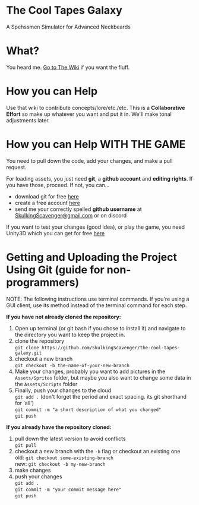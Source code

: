 # The Cool Tapes Galaxy
A Spehssmen Simulator for Advanced Neckbeards

# What?
You heard me. <a href="https://github.com/SkulkingScavenger/the-cool-tapes-galaxy/wiki">Go to The Wiki</a> if you want the fluff.

# How you can Help 

Use that wiki to contribute concepts/lore/etc./etc. This is a **Collaborative Effort** so make up whatever you want and put it in. We'll make tonal adjustments later.

# How you can Help WITH THE GAME

You need to pull down the code, add your changes, and make a pull request.

For loading assets, you just need **git**, a **github account** and **editing rights**. If you have those, proceed. If not, you can...<br> 
 * download git for free <a href="https://git-scm.com/downloads">here</a><br>
 * create a free account <a href="https://github.com/join?source=header-home">here</a><br>
 * send me your correctly spelled **github username** at SkulkingScavenger@gmail.com or on discord<br>
 
 If you want to test your changes (good idea), or play the game, you need Unity3D which you can get for free <a href="https://unity3d.com/">here</a>
 
 # Getting and Uploading the Project Using Git (guide for non-programmers)

NOTE: The following instructions use terminal commands. If you're using a GUI client, use its method instead of the terminal command for each step.

<b>If you have not already cloned the repository:</b><br>
1. Open up terminal (or git bash if you chose to install it) and navigate to the directory you want to keep the project in.<br>
2. clone the repository<br>
`git clone https://github.com/SkulkingScavenger/the-cool-tapes-galaxy.git`<br>
3. checkout a new branch<br>
`git checkout -b the-name-of-your-new-branch`<br>
4. Make your changes, probably you want to add pictures in the `Assets/Sprites` folder, but maybe you also want to change some data in the `Assets/Scripts` folder
5. Finally, push your changes to the cloud<br>
`git add .` (don't forget the period and exact spacing. its git shorthand for 'all')<br>
`git commit -m "a short description of what you changed"`<br>
`git push`<br>

<b>If you already have the repository cloned:</b><br>
1. pull down the latest version to avoid conflicts<br>
`git pull`<br>
2. checkout a new branch with the `-b` flag or checkout an existing one<br>
old: `git checkout some-existing-branch`<br>
new: `git checkout -b my-new-branch`<br>
3. make changes
4. push your changes<br>
`git add .`<br>
`git commit -m "your commit message here"`<br>
`git push`<br>
